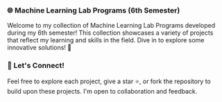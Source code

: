 ### 🌐 Machine Learning Lab Programs (6th Semester)
Welcome to my collection of Machine Learning Lab Programs developed during my 6th semester! This collection showcases a variety of projects that reflect my learning and skills in the field. Dive in to explore some innovative solutions! 🚀

### 🌱 Let's Connect!
Feel free to explore each project, give a star ⭐, or fork the repository to build upon these projects. I'm open to collaboration and feedback. 